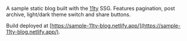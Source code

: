 A sample static blog built with the [11ty](https://www.11ty.dev/) SSG. Features pagination, post archive, light/dark theme switch and share buttons.

Build deployed at [https://sample-11ty-blog.netlify.app/](https://sample-11ty-blog.netlify.app/).
